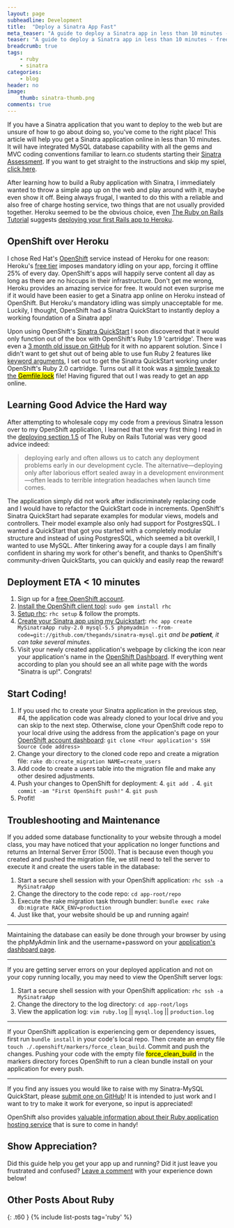 ```yaml
---
layout: page
subheadline: Development
title:  "Deploy a Sinatra App Fast"
meta_teaser: "A guide to deploy a Sinatra app in less than 10 minutes - free!"
teaser: "A guide to deploy a Sinatra app in less than 10 minutes - free!"
breadcrumb: true
tags:
    - ruby
    - sinatra
categories:
    - blog
header: no
image:
    thumb: sinatra-thumb.png
comments: true
---
```

If you have a Sinatra application that you want to deploy to the web but are unsure of how to go about doing so, you've come to the right place! This article will help you get a Sinatra application online in less than 10 minutes. It will have integrated MySQL database capability with all the gems and MVC coding conventions familiar to learn.co students starting their [Sinatra Assessment][1]. If you want to get straight to the instructions and skip my spiel, <a href="#deployment-eta--10-minutes">click here</a>.

After learning how to build a Ruby application with Sinatra, I immediately wanted to throw a simple app up on the web and play around with it, maybe even show it off. Being always frugal, I wanted to do this with a reliable and also free of charge hosting service, two things that are not usually provided together. Heroku seemed to be the obvious choice, even [The Ruby on Rails Tutorial][2] suggests [deploying your first Rails app to Heroku][3].

## OpenShift over Heroku
I chose Red Hat's [OpenShift][4] service instead of Heroku for one reason: Heroku's [free tier][5] imposes mandatory idling on your app, forcing it offline 25% of every day. OpenShift's apps will happily serve content all day as long as there are no hiccups in their infrastructure. Don't get me wrong, Heroku provides an amazing service for free. It would not even surprise me if it would have been easier to get a Sinatra app online on Heroku instead of OpenShift. But Heroku's mandatory idling was simply unacceptable for me. Luckily, I thought, OpenShift had a Sinatra QuickStart to instantly deploy a working foundation of a Sinatra app!

Upon using OpenShift's [Sinatra QuickStart][6] I soon discovered that it would only function out of the box with OpenShift's Ruby 1.9 'cartridge'. There was even a [3 month old issue on GitHub][7] for it with no apparent solution. Since I didn't want to get shut out of being able to use fun Ruby 2 features like [keyword arguments][8], I set out to get the Sinatra QuickStart working under OpenShift's Ruby 2.0 cartridge. Turns out all it took was a [simple tweak to the <mark>Gemfile.lock</mark>][10] file! Having figured that out I was ready to get an app online.

## Learning Good Advice the Hard way
After attempting to wholesale copy my code from a previous Sinatra lesson over to my OpenShift application, I learned that the very first thing I read in the [deploying section 1.5][3] of The Ruby on Rails Tutorial was very good advice indeed:
<blockquote>deploying early and often allows us to catch any deployment problems early in our development cycle. The alternative—deploying only after laborious effort sealed away in a development environment—often leads to terrible integration headaches when launch time comes.</blockquote>
The application simply did not work after indiscriminately replacing code and I would have to refactor the QuickStart code in increments. OpenShift's Sinatra QuickStart had separate examples for modular views, models and controllers. Their model example also only had support for PostgresSQL. I wanted a QuickStart that got you started with a completely modular structure and instead of using PostgresSQL, which seemed a bit overkill, I wanted to use MySQL. After tinkering away for a couple days I am finally confident in sharing my work for other's benefit, and thanks to OpenShift's community-driven QuickStarts, you can quickly and easily reap the reward!

## Deployment ETA < 10 minutes
1. Sign up for a [free OpenShift account][11].
2. [Install the OpenShift client tool][12]: `sudo gem install rhc`
3. [Setup rhc][13]: `rhc setup` & follow the prompts.
4. [Create your Sinatra app using my Quickstart][14]: `rhc app create MySinatraApp ruby-2.0 mysql-5.5 phpmyadmin --from-code=git://github.com/thegands/sinatra-mysql.git` _and be **patient**, it can take several minutes._
5. Visit your newly created application's webpage by clicking the <i class="fa fa-external-link"></i> icon near your application's name in the [OpenShift Dashboard][15]. If everything went according to plan you should see an all white page with the words "Sinatra is up!". Congrats!

## Start Coding!
1. If you used rhc to create your Sinatra application in the previous step, #4, the application code was already cloned to your local drive and you can skip to the next step. Otherwise, clone your OpenShift code repo to your local drive using the address from the application's page on your [OpenShift account dashboard][15]: `git clone <Your application's SSH Source Code address>`
2. Change your directory to the cloned code repo and create a migration file: `rake db:create_migration NAME=create_users`
3. Add code to create a users table into the migration file and make any other desired adjustments.
4. Push your changes to OpenShift for deployment:
    4. `git add .`
    4. `git commit -am "First OpenShift push!"`
    4. `git push`
5. Profit!

## Troubleshooting and Maintenance
If you added some database functionality to your website through a model class, you may have noticed that your application no longer functions and returns an Internal Server Error (500). That is because even though you created and pushed the migration file, we still need to tell the server to execute it and create the users table in the database:

1. Start a secure shell session with your OpenShift application: `rhc ssh -a MySinatraApp`
2. Change the directory to the code repo: `cd app-root/repo`
3. Execute the rake migration task through bundler: `bundle exec rake db:migrate RACK_ENV=production`
4. Just like that, your website should be up and running again!

<hr>

Maintaining the database can easily be done through your browser by using the phpMyAdmin link and the username+password on your [application's dashboard page][15].

<hr>

If you are getting server errors on your deployed application and not on your copy running locally, you may need to view the OpenShift server logs:

1. Start a secure shell session with your OpenShift application: `rhc ssh -a MySinatraApp`
2. Change the directory to the log directory: `cd app-root/logs`
3. View the application log: `vim ruby.log` \|\| `mysql.log` \|\| `production.log`

<hr>

If your OpenShift application is experiencing gem or dependency issues, first run `bundle install` in your code's local repo. Then create an empty file `touch ./.openshift/markers/force_clean_build`. Commit and push the changes. Pushing your code with the empty file <mark>force_clean_build</mark> in the markers directory forces OpenShift to run a clean bundle install on your application for every push.

<hr>

If you find any issues you would like to raise with my Sinatra-MySQL QuickStart, please [submit one on GitHub][16]! It is intended to just work and I want to try to make it work for everyone, so input is appreciated!

OpenShift also provides [valuable information about their Ruby application hosting service][17] that is sure to come in handy!

## Show Appreciation?
Did this guide help you get your app up and running? Did it just leave you frustrated and confused? <a href="#comments">Leave a comment</a> with your experience down below!

## Other Posts About Ruby
{: .t60 }
{% include list-posts tag='ruby' %}

 [1]: https://github.com/learn-co-curriculum/sinatra-cms-app-assessment
 [2]: https://www.railstutorial.org/
 [3]: https://www.railstutorial.org/book/beginning#sec-deploying
 [4]: https://www.openshift.com/
 [5]: https://www.heroku.com/pricing#heroku-dyno-free
 [6]: https://hub.openshift.com/quickstarts/118-sinatra
 [7]: https://github.com/openshift/sinatra-example/issues/13
 [8]: https://robots.thoughtbot.com/ruby-2-keyword-arguments
 [9]: https://robots.thoughtbot.com/ruby-2-keyword-arguments
 [10]: https://github.com/thegands/sinatra-mysql/commit/2220224ae75e7037aab99763ff665c34d44c3c71
 [11]: https://www.openshift.com/app/account/new
 [12]: https://developers.openshift.com/en/getting-started-osx.html#client-tools
 [13]: https://developers.openshift.com/en/getting-started-osx.html#rhc-setup
 [14]: https://hub.openshift.com/quickstarts/deploy/245-sinatra-mysql
 [15]: https://openshift.redhat.com/app/console/applications
 [16]: https://github.com/thegands/sinatra-mysql/issues/new
 [17]: https://developers.openshift.com/en/ruby-overview.html
